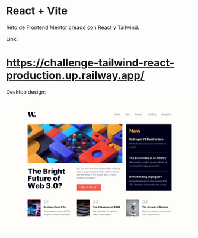 # React + Vite

Reto de Frontend Mentor creado con React y Tailwind.

Link:

# https://challenge-tailwind-react-production.up.railway.app/

Desktop design:

![desktop](https://github.com/yeisonvirtual/challenge-tailwind-react/blob/main/design/desktop-design.jpg)
